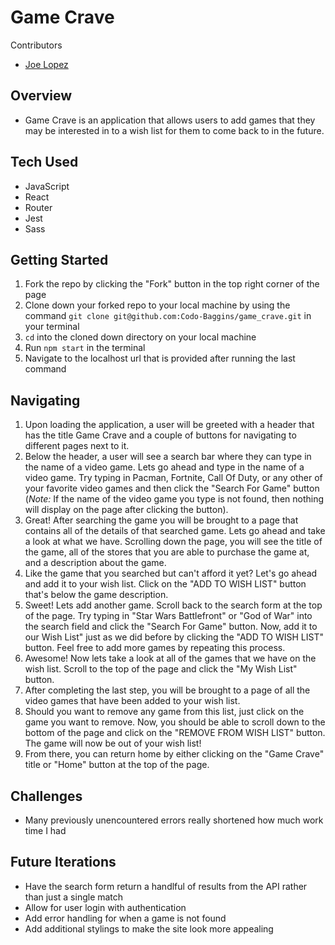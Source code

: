 # Game Crave

Contributors
- [Joe Lopez](https://github.com/Codo-Baggins)

## Overview

- Game Crave is an application that allows users to add games that they may be interested in to a wish list for them to come back to in the future.  

## Tech Used

- JavaScript
- React
- Router
- Jest
- Sass

## Getting Started 

1. Fork the repo by clicking the "Fork" button in the top right corner of the page
2. Clone down your forked repo to your local machine by using the command `git clone git@github.com:Codo-Baggins/game_crave.git` in your terminal
3. `cd` into the cloned down directory on your local machine 
4. Run `npm start` in the terminal 
5. Navigate to the localhost url that is provided after running the last command

## Navigating 

1. Upon loading the application, a user will be greeted with a header that has the title Game Crave and a couple of buttons for navigating to different pages next to it.  
2. Below the header, a user will see a search bar where they can type in the name of a video game. Lets go ahead and type in the name of a video game.  Try typing in Pacman, Fortnite, Call Of Duty, or any other of your favorite video games and then click the "Search For Game" button (*Note:* If the name of the video game you type is not found, then nothing will display on the page after clicking the button).  
3. Great! After searching the game you will be brought to a page that contains all of the details of that searched game. Lets go ahead and take a look at what we have.  Scrolling down the page, you will see the title of the game, all of the stores that you are able to purchase the game at, and a description about the game.  
4. Like the game that you searched but can't afford it yet? Let's go ahead and add it to your wish list.  Click on the "ADD TO WISH LIST" button that's below the game description.  
5. Sweet! Lets add another game. Scroll back to the search form at the top of the page. Try typing in "Star Wars Battlefront" or "God of War" into the search field and click the "Search For Game" button.  Now, add it to our Wish List" just as we did before by clicking the "ADD TO WISH LIST" button. Feel free to add more games by repeating this process.  
6. Awesome! Now lets take a look at all of the games that we have on the wish list. Scroll to the top of the page and click the "My Wish List" button. 
7. After completing the last step, you will be brought to a page of all the video games that have been added to your wish list.  
8. Should you want to remove any game from this list, just click on the game you want to remove. Now, you should be able to scroll down to the bottom of the page and click on the "REMOVE FROM WISH LIST" button. The game will now be out of your wish list!
9. From there, you can return home by either clicking on the "Game Crave" title or "Home" button at the top of the page.  

## Challenges
- Many previously unencountered errors really shortened how much work time I had

## Future Iterations
- Have the search form return a handlful of results from the API rather than just a single match
- Allow for user login with authentication
- Add error handling for when a game is not found
- Add additional stylings to make the site look more appealing
